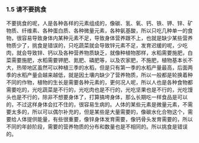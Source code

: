 
### 1.5 请不要挑食
不要挑食的呢，人是各种各样的元素组成的，像碳、氢、氧、钙、铁、钾、锌、矿物质、纤维素、各种蛋白质、各种微量元素，各种氨基酸，所以只吃几种单一的食物，很容易导致身体内某种元素不足，导致身体营养跟不上，也就是缺少某些营养物质少了，挑食是错误的，只吃蔬菜就会导致锌元素不足，发育迟缓的呢，少吃肉，就会导致锌、钙以及各种营养物质缺乏，就像种植物那样，水稻需要施肥，白菜需要施肥，水稻需要钾肥、氮肥、磷肥等，以及农家肥，不施肥，植物基本长不大，热带地区虽然可以种植三季的水稻，但是只有第一季的水稻产量最高，后面两季的水稻产量会越来越低，就是因土壤内缺少了营养物质，所以一般都是轮换着种不同的作物，植物的生长是需要各种元素的，更何况人呢，所以人也是各种食物都需要吃的，光吃蔬菜是不行的，光吃肉也是不行的，光吃坚果也是不行的，光吃馒头也是不行的，除非不想要身体了，打算搞垮身体，那么长期吃一样食品是可以的，不过这样身体会扛不住的，很容易生病的。人体的某些元素是微量元素，不需要太多的，所以可以偶尔补充的，但是某些是大量需要的，像碳水化合物这个，需要给人体提供能量，有些很重要，像锌身体发育需要，像钙骨头发育需要的，所以不同的年龄阶段，需要的营养物质的分布和数量也是不相同的。所以挑食是错误的。
